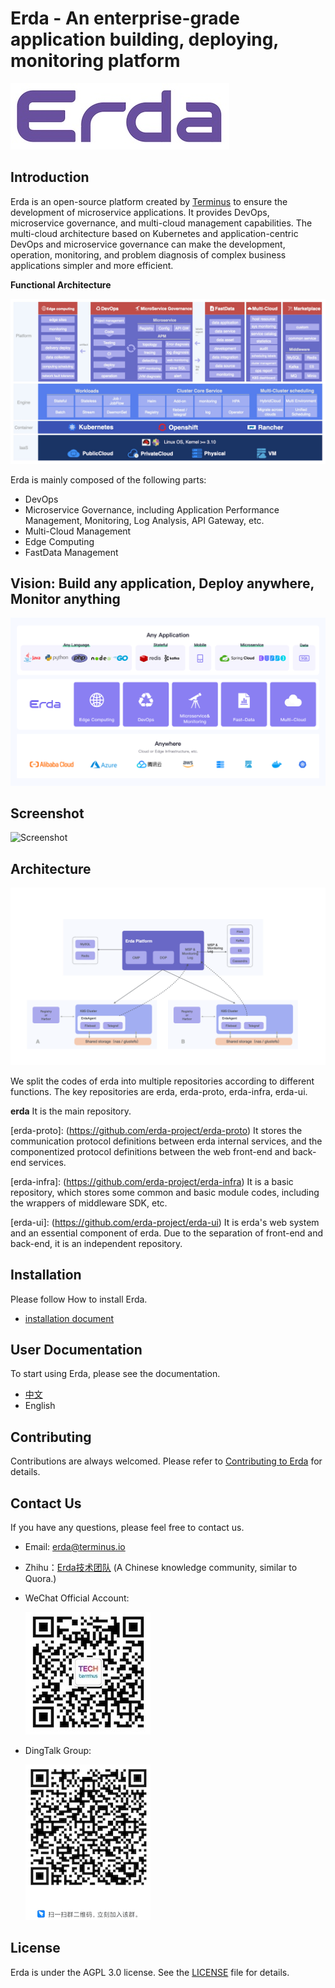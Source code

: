 # Erda - An enterprise-grade application building, deploying, monitoring platform

![Erda logo](./docs/assets/logo-small.jpg)

## Introduction

Erda is an open-source platform created by [Terminus](https://www.terminus.io/) to ensure the development of microservice applications. It provides DevOps, microservice governance, and multi-cloud management capabilities. The multi-cloud architecture based on Kubernetes and application-centric DevOps and microservice governance can make the development, operation, monitoring, and problem diagnosis of complex business applications simpler and more efficient.

**Functional Architecture**

![](./docs/assets/functional_architecture.jpg)

Erda is mainly composed of the following parts:
- DevOps
- Microservice Governance, including Application Performance Management, Monitoring, Log Analysis, API Gateway, etc.
- Multi-Cloud Management
- Edge Computing
- FastData Management

## Vision: Build any application, Deploy anywhere, Monitor anything
![](./docs/assets/vision.png)

## Screenshot

![Screenshot](https://static.erda.cloud/images/erda.gif)

## Architecture

![](./docs/assets/arch.png)

We split the codes of erda into multiple repositories according to different functions. The key repositories are erda, erda-proto, erda-infra, erda-ui.

**erda** It is the main repository.

[erda-proto]: (https://github.com/erda-project/erda-proto) It stores the communication protocol definitions between erda internal services, and the componentized protocol definitions between the web front-end and back-end services.

[erda-infra]: (https://github.com/erda-project/erda-infra) It is a basic repository, which stores some common and basic module codes, including the wrappers of middleware SDK, etc.

[erda-ui]: (https://github.com/erda-project/erda-ui) It is erda's web system and an essential component of erda. Due to the separation of front-end and back-end, it is an independent repository.

## Installation

Please follow How to install Erda.

- [installation document](./docs/guides/deploy/How-to-install-the-Erda.md)

## User Documentation

To start using Erda, please see the documentation.

- [中文](https://docs.erda.cloud)
- English

## Contributing

Contributions are always welcomed. Please refer to [Contributing to Erda](CONTRIBUTING.md) for details.

## Contact Us

If you have any questions, please feel free to contact us.

- Email: erda@terminus.io
- Zhihu：[Erda技术团队](https://www.zhihu.com/people/erda-project) (A Chinese knowledge community, similar to Quora.)
- WeChat Official Account:

    ![Erda WeChat](./docs/assets/wechat-small.jpg)
- DingTalk Group:
  
    ![Erda DingTalk](./docs/assets/dingtalk.png)

## License

Erda is under the AGPL 3.0 license. See the [LICENSE](LICENSE) file for details.
